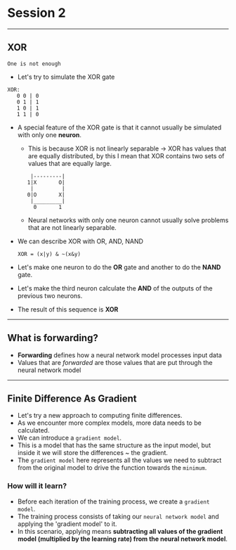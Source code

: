 # Session 2

---

## XOR
```
One is not enough
```

* Let's try to simulate the XOR gate 
```
XOR:
   0 0 | 0
   0 1 | 1
   1 0 | 1
   1 1 | 0
```
* A special feature of the XOR gate is that it cannot usually be simulated with only one **neuron**.
    * This is because XOR is not linearly separable -> XOR has values that are equally distributed, by this I mean that XOR contains two sets of values that are equally large.
    ```
        |---------|
       1|X       O|
        |         |
       0|O       X|
        |_________|
         0       1
    ```
    * Neural networks with only one neuron cannot usually solve problems that are not linearly separable.

* We can describe XOR with OR, AND, NAND
    ```
    XOR = (x|y) & ~(x&y)
    ```
* Let's make one neuron to do the **OR** gate and another to do the **NAND** gate.
* Let's make the third neuron calculate the **AND** of the outputs of the previous two neurons.
* The result of this sequence is **XOR**

--- 

## What is forwarding?
* **Forwarding** defines how a neural network model processes input data
* Values that are *forwarded* are those values that are put through the neural network model

---

## Finite Difference As Gradient 
* Let's try a new approach to computing finite differences.
* As we encounter more complex models, more data needs to be calculated.
* We can introduce a `gradient model`.
* This is a model that has the same structure as the input model, but inside it we will store the differences ~ the gradient.
* The `gradient model` here represents all the values we need to subtract from the original model to drive the function towards the `minimum`.

### How will it learn?
* Before each iteration of the training process, we create a `gradient model`.
* The training process consists of taking our `neural network model` and applying the 'gradient model' to it.
* In this scenario, applying means **subtracting all values of the gradient model (multiplied by the learning rate) from the neural network model**.
